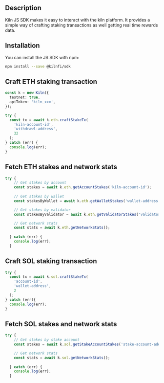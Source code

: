 ## Description

Kiln JS SDK makes it easy to interact with the kiln platform. It provides a simple way of crafting staking transactions as well getting real time rewards data.

## Installation

You can install the JS SDK with npm:

```sh
npm install --save @kilnfi/sdk
```

## Craft ETH staking transaction
```typescript
const k = new Kiln({
  testnet: true,
  apiToken: 'kiln_xxx',
});

try {
  const tx = await k.eth.craftStakeTx(
    'kiln-account-id',
    'withdrawl-address',
    32
  );
} catch (err) {
  console.log(err);
}
```

## Fetch ETH stakes and network stats
```typescript
try {
    // Get stakes by account
    const stakes = await k.eth.getAccountStakes('kiln-account-id');
    
    // Get stakes by wallet
    const stakesByWallet = await k.eth.getWalletStakes('wallet-address');

    // Get stakes by validator
    const stakesByValidator = await k.eth.getValidatorStakes('validator-address');

    // Get network stats
    const stats = await k.eth.getNetworkStats();
    
  } catch (err) {
    console.log(err);
  }
```

## Craft SOL staking transaction

```typescript
try {
  const tx = await k.sol.craftStakeTx(
    'account-id',
    'wallet-address',
    2
  );
} catch (err){
  console.log(err);
}
```

## Fetch SOL stakes and network stats
```typescript
try {
    // Get stakes by stake account
    const stakes = await k.sol.getStakeAccountStakes('stake-account-address');

    // Get network stats
    const stats = await k.sol.getNetworkStats();
    
  } catch (err) {
    console.log(err);
  }
```